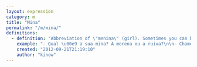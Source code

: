 ```yaml
---
layout: expression
category: m
title: "Mina"
permalink: "/m/mina/"
definitions:
  - definition: "Abbreviation of \"menina\" (girl). Sometimes you can be seen as maloqueiro for using this. Very common among adolescents or young men in a casual conversation.\n\nIt can also be used for girlfriend."
    example: "- Qual \u00e9 a sua mina? A morena ou a ruiva?\n\n- Chamou j\u00e1 aquela mina pra sair? \n- Ih, que nada, pipoquei."
    created: "2012-09-21T21:19:10"
    author: "kinow"
---
```

